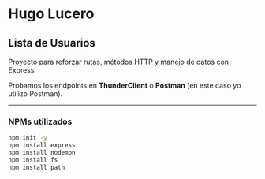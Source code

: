 # Hugo Lucero

## Lista de Usuarios

Proyecto para reforzar rutas, métodos HTTP y manejo de datos con Express.

Probamos los endpoints en **ThunderClient** o **Postman** (en este caso yo utilizo Postman).

---

### NPMs utilizados

```bash
npm init -y
npm install express
npm install nodemon
npm install fs
npm install path
